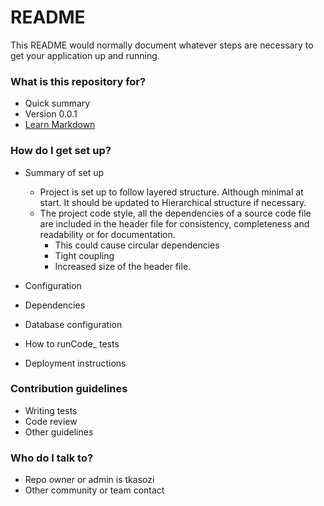 # README #

This README would normally document whatever steps are necessary to get your application up and running.

### What is this repository for? ###

* Quick summary
* Version 0.0.1
* [Learn Markdown](https://bitbucket.org/tutorials/markdowndemo)

### How do I get set up? ###

* Summary of set up
  * Project is set up to follow layered structure. Although minimal at start. It should be 
  updated to Hierarchical structure if necessary.
  * The project code style, all the dependencies of a source code file are included in the header file for consistency, completeness and readability or for documentation.
    * This could cause circular dependencies
    * Tight coupling 
    * Increased size of the header file.

* Configuration
* Dependencies
* Database configuration
* How to runCode_ tests
* Deployment instructions

### Contribution guidelines ###

* Writing tests
* Code review
* Other guidelines

### Who do I talk to? ###

* Repo owner or admin is tkasozi
* Other community or team contact